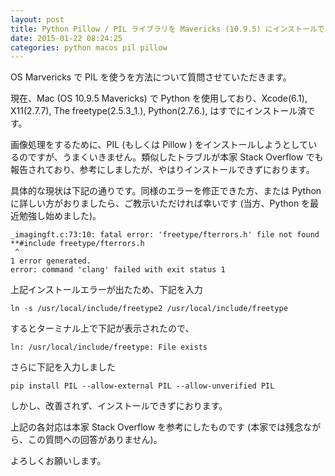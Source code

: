 ```yaml
---
layout: post
title: Python Pillow / PIL ライブラリを Mavericks (10.9.5) にインストールできない
date: 2015-01-22 08:24:25
categories: python macos pil pillow
---
```

<p>OS Marvericks で PIL を使うを方法について質問させていただきます。</p>

<p>現在、Mac (OS 10.9.5 Mavericks) で Python を使用しており、Xcode(6.1), X11(2.7.7), The freetype(2.5.3_1.), Python(2.7.6.), はすでにインストール済です。</p>

<p>画像処理をするために、PIL (もしくは Pillow ) をインストールしようとしているのですが、うまくいきません。類似したトラブルが本家 Stack Overflow でも報告されており、参考にしましたが、やはりインストールできずにおります。</p>

<p>具体的な現状は下記の通りです。同様のエラーを修正できた方、または Python に詳しい方がおりましたら、ご教示いただければ幸いです (当方、Python を最近勉強し始めました)。</p>

<pre><code>_imagingft.c:73:10: fatal error: 'freetype/fterrors.h' file not found
**#include freetype/fterrors.h
 ^
1 error generated.
error: command 'clang' failed with exit status 1
</code></pre>

<p>上記インストールエラーが出たため、下記を入力</p>

<pre><code>ln -s /usr/local/include/freetype2 /usr/local/include/freetype
</code></pre>

<p>するとターミナル上で下記が表示されたので、</p>

<pre><code>ln: /usr/local/include/freetype: File exists
</code></pre>

<p>さらに下記を入力しました</p>

<pre><code>pip install PIL --allow-external PIL --allow-unverified PIL
</code></pre>

<p>しかし、改善されず、インストールできずにおります。</p>

<p>上記の各対応は本家 Stack Overflow を参考にしたものです (本家では残念ながら、この質問への回答がありません)。 </p>

<p>よろしくお願いします。</p>
